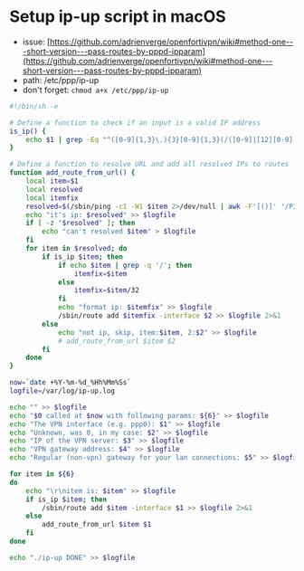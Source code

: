 # Setup ip-up script in macOS

- issue: [https://github.com/adrienverge/openfortivpn/wiki#method-one---short-version---pass-routes-by-pppd-ipparam](https://github.com/adrienverge/openfortivpn/wiki#method-one---short-version---pass-routes-by-pppd-ipparam)
- path: /etc/ppp/ip-up
- don't forget: `chmod a+x /etc/ppp/ip-up`

```sh
#!/bin/sh -e

# Define a function to check if an input is a valid IP address
is_ip() {
    echo $1 | grep -Eq "^([0-9]{1,3}\.){3}[0-9]{1,3}(/([0-9]|[12][0-9]|3[0-2]))?$"
}

# Define a function to resolve URL and add all resolved IPs to routes
function add_route_from_url() {
    local item=$1
    local resolved
	local itemfix
	resolved=$(/sbin/ping -c1 -W1 $item 2>/dev/null | awk -F'[()]' '/PING/{print $2}')
	echo "it's ip: $resolved" >> $logfile
    if [ -z "$resolved" ]; then
		echo "can't resolved $item" > $logfile
    fi
    for item in $resolved; do
        if is_ip $item; then
			if echo $item | grep -q '/'; then
				itemfix=$item
            else
				itemfix=$item/32
            fi
			echo "format ip: $itemfix" >> $logfile
            /sbin/route add $itemfix -interface $2 >> $logfile 2>&1
        else
			echo "not ip, skip, item:$item, 2:$2" >> $logfile
            # add_route_from_url $item $2
        fi
    done
}

now=`date +%Y-%m-%d_%Hh%Mm%Ss`
logfile=/var/log/ip-up.log

echo "" >> $logfile
echo "$0 called at $now with following params: ${6}" >> $logfile
echo "The VPN interface (e.g. ppp0): $1" >> $logfile
echo "Unknown, was 0, in my case: $2" >> $logfile
echo "IP of the VPN server: $3" >> $logfile
echo "VPN gateway address: $4" >> $logfile
echo "Regular (non-vpn) gateway for your lan connections: $5" >> $logfile

for item in ${6}
do
	echo "\r\nitem is: $item" >> $logfile
    if is_ip $item; then
        /sbin/route add $item -interface $1 >> $logfile 2>&1
    else
        add_route_from_url $item $1
    fi
done

echo "./ip-up DONE" >> $logfile

```
